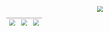<p align="center"><img align="center" src="https://www.royvoetman.nl/images/github-prof.svg">
</p>

[<img src="https://www.royvoetman.nl/images/packages/repository-pattern.svg">](https://github.com/RoyVoetman/laravel-repository-pattern) | [<img src="https://www.royvoetman.nl/images/packages/gitlab.svg">](https://github.com/RoyVoetman/flysystem-gitlab-storage) | [<img src="https://www.royvoetman.nl/images/packages/laravel-gitlab.svg">](https://github.com/RoyVoetman/laravel-gitlab-storage/)
:-------------------------:|:-------------------------:|:-------------------------:
